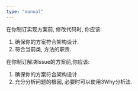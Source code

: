 ```yaml
---
type: "manual"
---
```


在你制订实现方案前, 修改代码时, 你应该:
1. 确保你的方案符合架构设计.
2. 符合当前类, 方法的职责.

在你制订解决Issue的方案前,你应该:
1. 确保你的方案符合架构设计.
2. 充分分析问题的根因, 必要时可以使用3Why分析法.